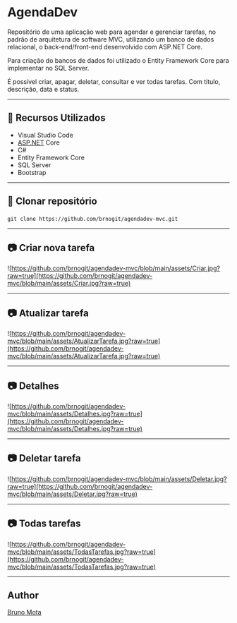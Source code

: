 # AgendaDev

Repositório de uma aplicação web para agendar e gerenciar tarefas, no padrão de arquitetura de software MVC, utilizando um banco de dados relacional,  o back-end/front-end desenvolvido com ASP.NET Core.

Para criação do bancos de dados foi utilizado o Entity Framework Core para implementar no SQL Server.

É possível criar, apagar, deletar, consultar e ver todas tarefas. Com titulo, descrição, data e status.

---

## 🔧 Recursos Utilizados

- Visual Studio Code
- [ASP.NET](http://ASP.NET) Core
- C#
- Entity Framework Core
- SQL Server
- Bootstrap

---

## 💾 Clonar repositório

`git clone https://github.com/brnogit/agendadev-mvc.git`

---

## 📷 Criar nova tarefa

![https://github.com/brnogit/agendadev-mvc/blob/main/assets/Criar.jpg?raw=true](https://github.com/brnogit/agendadev-mvc/blob/main/assets/Criar.jpg?raw=true)

---

## 📷 Atualizar tarefa

![https://github.com/brnogit/agendadev-mvc/blob/main/assets/AtualizarTarefa.jpg?raw=true](https://github.com/brnogit/agendadev-mvc/blob/main/assets/AtualizarTarefa.jpg?raw=true)

---

## 📷 Detalhes

![https://github.com/brnogit/agendadev-mvc/blob/main/assets/Detalhes.jpg?raw=true](https://github.com/brnogit/agendadev-mvc/blob/main/assets/Detalhes.jpg?raw=true)

---

## 📷 Deletar tarefa

![https://github.com/brnogit/agendadev-mvc/blob/main/assets/Deletar.jpg?raw=true](https://github.com/brnogit/agendadev-mvc/blob/main/assets/Deletar.jpg?raw=true)

---

## 📷 Todas tarefas

![https://github.com/brnogit/agendadev-mvc/blob/main/assets/TodasTarefas.jpg?raw=true](https://github.com/brnogit/agendadev-mvc/blob/main/assets/TodasTarefas.jpg?raw=true)

---

## Author

[Bruno Mota](https://github.com/brnogit)